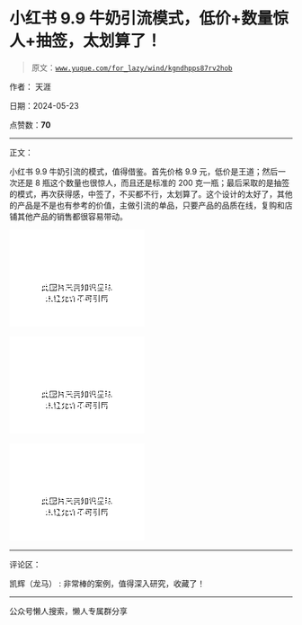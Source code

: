 # 小红书 9.9 牛奶引流模式，低价+数量惊人+抽签，太划算了！

> 原文：[`www.yuque.com/for_lazy/wind/kgndhpps87rv2hob`](https://www.yuque.com/for_lazy/wind/kgndhpps87rv2hob)

作者： 天涯

日期：2024-05-23

点赞数：**70**

* * *

正文：

小红书 9.9 牛奶引流的模式，值得借鉴。首先价格 9.9 元，低价是王道；然后一次还是 8 瓶这个数量也很惊人，而且还是标准的 200 克一瓶；最后采取的是抽签的模式，再次获得感，中签了，不买都不行，太划算了。这个设计的太好了，其他的产品是不是也有参考的价值，主做引流的单品，只要产品的品质在线，复购和店铺其他产品的销售都很容易带动。

![](img/adfeafa216cc50728e5aa156318d10fe.png)

![](img/17cb763e3c85d8d6ea976c3b17b75728.png)

![](img/9f182a5150ac67de7e0e1cee17cc9933.png)

* * *

评论区：

凯辉（龙马） : 非常棒的案例，值得深入研究，收藏了！

* * *

公众号懒人搜索，懒人专属群分享